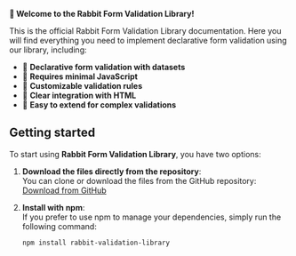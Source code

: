 **🐰 Welcome to the Rabbit Form Validation Library!**

This is the official Rabbit Form Validation Library documentation.
Here you will find everything you need to implement declarative form validation using our library, including:

- 🐇 **Declarative form validation with datasets**
- 🚀 **Requires minimal JavaScript**
- 🔧 **Customizable validation rules**
- 📄 **Clear integration with HTML**
- 🔗 **Easy to extend for complex validations**

## Getting started

To start using **Rabbit Form Validation Library**, you have two options:

1. **Download the files directly from the repository**:  
   You can clone or download the files from the GitHub repository:
   [Download from GitHub](https://github.com/tu_usuario/rabbit-form-validation-library)

2. **Install with npm**:  
   If you prefer to use npm to manage your dependencies, simply run the following command:

   ```bash
   npm install rabbit-validation-library
